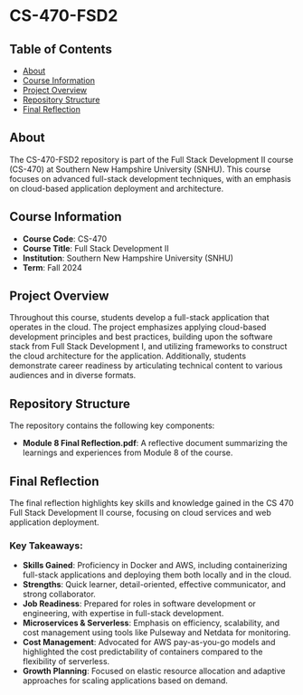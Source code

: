 # CS-470-FSD2

## Table of Contents
- [About](#about)
- [Course Information](#course-information)
- [Project Overview](#project-overview)
- [Repository Structure](#repository-structure)
- [Final Reflection](#final-reflection)

## About
The CS-470-FSD2 repository is part of the Full Stack Development II course (CS-470) at Southern New Hampshire University (SNHU). This course focuses on advanced full-stack development techniques, with an emphasis on cloud-based application deployment and architecture.

## Course Information
- **Course Code**: CS-470
- **Course Title**: Full Stack Development II
- **Institution**: Southern New Hampshire University (SNHU)
- **Term**: Fall 2024

## Project Overview
Throughout this course, students develop a full-stack application that operates in the cloud. The project emphasizes applying cloud-based development principles and best practices, building upon the software stack from Full Stack Development I, and utilizing frameworks to construct the cloud architecture for the application. Additionally, students demonstrate career readiness by articulating technical content to various audiences and in diverse formats.

## Repository Structure
The repository contains the following key components:
- **Module 8 Final Reflection.pdf**: A reflective document summarizing the learnings and experiences from Module 8 of the course.

## Final Reflection
The final reflection highlights key skills and knowledge gained in the CS 470 Full Stack Development II course, focusing on cloud services and web application deployment.

### Key Takeaways:
* **Skills Gained**: Proficiency in Docker and AWS, including containerizing full-stack applications and deploying them both locally and in the cloud.
* **Strengths**: Quick learner, detail-oriented, effective communicator, and strong collaborator.
* **Job Readiness**: Prepared for roles in software development or engineering, with expertise in full-stack development.
* **Microservices & Serverless**: Emphasis on efficiency, scalability, and cost management using tools like Pulseway and Netdata for monitoring.
* **Cost Management**: Advocated for AWS pay-as-you-go models and highlighted the cost predictability of containers compared to the flexibility of serverless.
* **Growth Planning**: Focused on elastic resource allocation and adaptive approaches for scaling applications based on demand.
